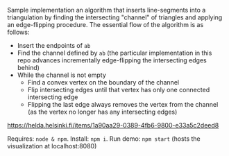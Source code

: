 Sample implementation an algorithm that inserts line-segments into a triangulation by finding the intersecting "channel" of triangles and applying an edge-flipping procedure. The essential flow of the algorithm is as follows:
- Insert the endpoints of `ab`
- Find the channel defined by `ab` (the particular implementation in this repo advances incrementally edge-flipping the intersecting edges behind)
- While the channel is not empty
  - Find a convex vertex on the boundary of the channel
  - Flip intersecting edges until that vertex has only one connected intersecting edge
  - Flipping the last edge always removes the vertex from the channel (as the vertex no longer has any intersecting edges)

https://helda.helsinki.fi/items/1a90aa29-0389-4fb6-9800-e33a5c2deed8

Requires: `node & npm`. Install: `npm i`. Run demo: `npm start` (hosts the visualization at localhost:8080)
